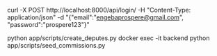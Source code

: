 curl -X POST http://localhost:8000/api/login/ -H "Content-Type: application/json" -d "{\"email\":\"engebaprospere@gmail.com\", \"password\":\"prospere123\"}"

python app/scripts/create_deputes.py
docker exec -it backend python app/scripts/seed_commissions.py

